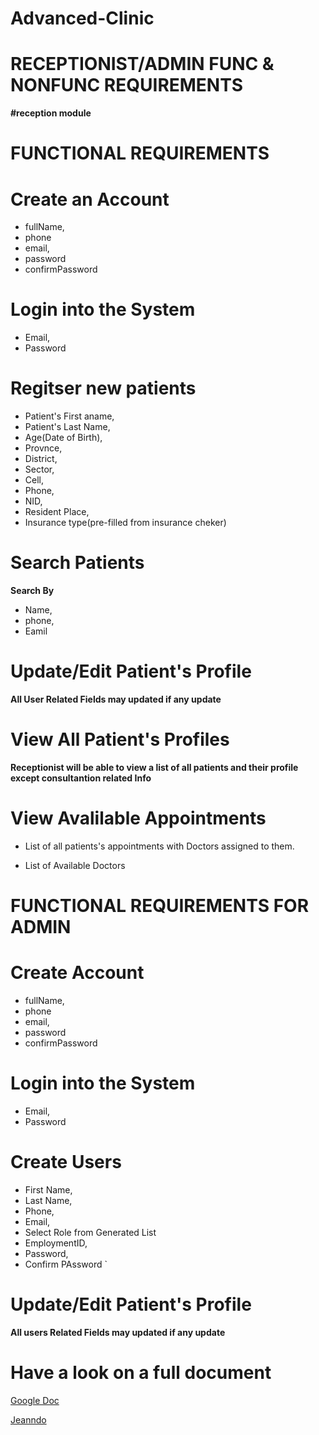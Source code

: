 # Advanced-Clinic

# RECEPTIONIST/ADMIN FUNC & NONFUNC REQUIREMENTS

**#reception module**

# FUNCTIONAL REQUIREMENTS

# Create an Account

  - fullName,
  - phone
  - email,
  - password
  - confirmPassword
  

# Login into the System

  - Email,
  - Password
  

# Regitser new patients

- Patient's First aname,
- Patient's Last Name,
- Age(Date of Birth),
- Provnce,
- District,
- Sector,
- Cell,
- Phone,
- NID,
- Resident Place,
- Insurance type(pre-filled from insurance cheker)
  
# Search Patients

**Search By**

- Name,
- phone,
- Eamil
  

# Update/Edit Patient's Profile

**All User Related Fields may updated if any update**

# View All Patient's Profiles

**Receptionist will be able to view a list of all patients and their profile except consultantion related Info**

# View Avalilable Appointments

- List of all patients's appointments
 with Doctors assigned to them.

- List of Available Doctors
  

# FUNCTIONAL REQUIREMENTS FOR ADMIN

# Create Account

  - fullName,
  - phone
  - email,
  - password
  - confirmPassword
  

# Login into the System

- Email,
- Password
  
# Create Users

  - First Name,
  - Last Name,
  - Phone,
  - Email,
  - Select Role from Generated List
  - EmploymentID,
  - Password,
  - Confirm PAssword
  `

# Update/Edit Patient's Profile

**All users Related Fields may updated if any update**

# Have a look on a full document

[Google Doc](https://docs.google.com/document/d/1JymkQFIV1tsR2gUlf2cR4HCc-IiUJ3QVj_prCG1yP1s/edit)

[Jeanndo](https://github.com/Jeanndo)
